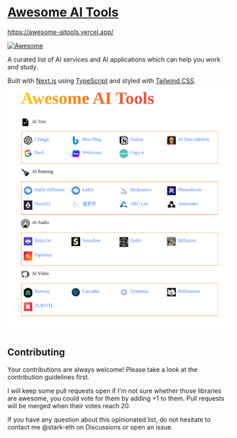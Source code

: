 # [Awesome AI Tools](https://awesome-aitools.vercel.app/)

https://awesome-aitools.vercel.app/ 

[![Awesome](https://cdn.rawgit.com/sindresorhus/awesome/d7305f38d29fed78fa85652e3a63e154dd8e8829/media/badge.svg)](https://github.com/sindresorhus/awesome)

A  curated list of AI services and AI applications which can help you work and study.

Built with [Next.js](https://beta.nextjs.org/docs) using [TypeScript](https://www.typescriptlang.org/) and styled with [Tailwind CSS](https://tailwindcss.com/).

![aitools](./public/screen.png)

## Contributing
Your contributions are always welcome! Please take a look at the contribution guidelines first.

I will keep some pull requests open if I'm not sure whether those libraries are awesome, you could vote for them by adding +1 to them. Pull requests will be merged when their votes reach 20.

If you have any question about this opinionated list, do not hesitate to contact me @stark-eth on Discussions or open an issue.